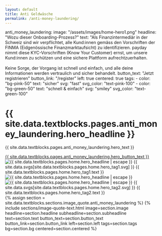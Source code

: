 ```yaml
---
layout: default
title: Anti Geldwäsche
permalink: /anti-money-laundering/
---
```


 anti_money_laundering:
      image: "/assets/images/home-hero1.png"
      headline: "Wozu dieser Onboarding-Prozess?"
      text: "Als Finanzintermediär in der Schweiz sind wir verpflichtet, alle Kund:innen gemäss den Vorschriften der FINMA (Eidgenössische Finanzmarktaufsicht) zu identifizieren. payday nimmt diese KYC-Vorschriften (Know Your Customer) ernst, um unsere Kund:innen zu schützen und eine sichere Plattform aufrechtzuerhalten.
        <br><br>
        Keine Sorge, der Vorgang ist schnell und einfach, und alle deine Informationen werden vertraulich und sicher behandelt.
      button_text: "Jetzt registrieren"
      button_link: "/register"
      left: true
      centered: true
      tags:
        - color: "bg-pink-50"
          text: "sicher"
          svg: "fast"
          svg_color: "text-pink-100"
        - color: "bg-green-50"
          text: "schnell & einfach"
          svg: "smiley"
          svg_color: "text-green-100"

<div class="px-4 min-h-screen pt-32">
  <div class="flex flex-col md:flex-row items-center gap-8 max-w-7xl mx-auto h-full">
        <!-- Text Content -->
        <div class="w-full md:w-1/2 flex flex-col items-start justify-center">
            <h1 class="text-7xl font-bold font-display mb-4 opacity-0 animate-fadein-500 text-center md:text-left">
              {{ site.data.textblocks.pages.anti_money_laundering.hero_headline }}
            </h1>
            <p class="text-base font-display mb-4 opacity-0 animate-fadein-600 text-center md:text-left">
                {{ site.data.textblocks.pages.anti_money_laundering.hero_text }}
            </div>
            <a href="{{site.data.textblocks.pages.anti_money_laundering.hero_button_link}}" class="text-xl md:text-base bg-black hover:bg-pink-100 transition-colors duration-200 text-white px-4 py-3 md:py-3 rounded-xl opacity-0 animate-fadein-700 w-full md:w-fit text-center max-w-xs mx-auto md:mx-0">
              {{ site.data.textblocks.pages.anti_money_laundering.hero_button_text }}
            </a>
        </div>
        <!-- Image -->
        <div class="w-full md:w-1/2 flex justify-center relative items-center">
          <div class="relative">
            <img src="{{ site.data.textblocks.pages.home.hero_image1 | relative_url }}" alt="{{ site.data.textblocks.pages.home.hero_headline | escape }}"
                class="max-h-128 object-contain w-full opacity-0 animate-fadein-400">
            <span
                    class="flex items-center px-4 py-2 rounded-full text-sm md:text-xl w-fit border-12 border-white {{ site.data.textblocks.pages.home.hero_tag1.color }} absolute -bottom-8 -right-1 opacity-0 animate-fadedown-800">
                        <span class="w-5 h-5 mr-2 inline-block align-middle {{ site.data.textblocks.pages.home.hero_tag1.svg_color }}">
                            {{ site.data.svgs[site.data.textblocks.pages.home.hero_tag1.svg] }}
                        </span>
                    <span>{{ site.data.textblocks.pages.home.hero_tag1.text }}</span>
                </span>
          </div>
          <div class="relative">
            <img src="{{ site.data.textblocks.pages.home.hero_image2 | relative_url }}" alt="{{ site.data.textblocks.pages.home.hero_headline | escape }}"
              class="max-h-128 object-contain w-full  opacity-0 animate-fadein-500">
            <img src="{{ site.data.textblocks.pages.home.hero_image3 | relative_url }}" alt="{{ site.data.textblocks.pages.home.hero_headline | escape }}"
              class="max-h-128 object-contain w-full opacity-0 animate-fadein-600">
              <span
                    class="flex items-center px-4 py-2 rounded-full text-sm md:text-xl w-fit border-12 border-white {{ site.data.textblocks.pages.home.hero_tag2.color }} absolute -bottom-8 -left-1 opacity-0 animate-fadein-800">
                        <span class="w-5 h-5 mr-2 inline-block align-middle {{ site.data.textblocks.pages.home.hero_tag2.svg_color }}">
                            {{ site.data.svgs[site.data.textblocks.pages.home.hero_tag2.svg] }}
                        </span>
                    <span>{{ site.data.textblocks.pages.home.hero_tag2.text }}</span>
                </span>
          </div>
        </div>
    </div>
  </div>
  {% assign section = site.data.textblocks.sections.image_quote.anti_money_laundering %}
  {% include sections/image-quote-text.html
    image=section.image
    headline=section.headline
    subheadline=section.subheadline
    text=section.text
    button_text=section.button_text
    button_link=section.button_link
    left=section.left
    tags=section.tags
    bg=section.bg
    centered=section.centered
  %}